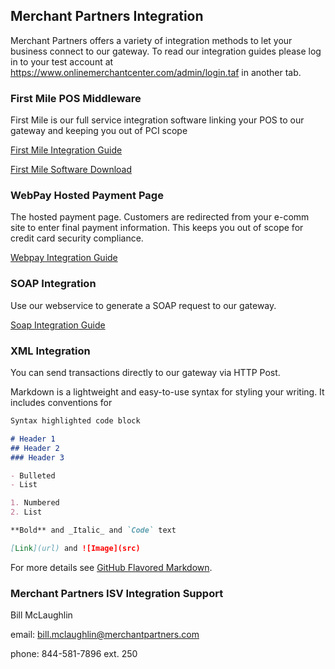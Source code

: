## Merchant Partners Integration

Merchant Partners offers a variety of integration methods to let your business connect to our gateway. To read our integration guides please log in to your test account at https://www.onlinemerchantcenter.com/admin/login.taf in another tab.

### First Mile POS Middleware

First Mile is our full service integration software linking your POS to our gateway and keeping you out of PCI scope

[First Mile Integration Guide](https://github.com/bill-integration/Integration-Guides/blob/master/First%20Mile/I_first_mile_middleware_guide%20(3).pdf)

[First Mile Software Download](https://www.onlinemerchantcenter.com/docs/first_mile_middleware.taf)

### WebPay Hosted Payment Page

The hosted payment page. Customers are redirected from your e-comm site to enter final payment information. This keeps you out of scope for credit card security compliance.

[Webpay Integration Guide](https://www.onlinemerchantcenter.com/docs/isv/I_WebPay_Integration_Guide.pdf)

### SOAP Integration

Use our webservice to generate a SOAP request to our gateway.

[Soap Integration Guide](https://www.onlinemerchantcenter.com/docs/isv/I_SOAP_Integration_Guide.pdf)

### XML Integration

You can send transactions directly to our gateway via HTTP Post.

Markdown is a lightweight and easy-to-use syntax for styling your writing. It includes conventions for

```markdown
Syntax highlighted code block

# Header 1
## Header 2
### Header 3

- Bulleted
- List

1. Numbered
2. List

**Bold** and _Italic_ and `Code` text

[Link](url) and ![Image](src)
```

For more details see [GitHub Flavored Markdown](https://guides.github.com/features/mastering-markdown/).


### Merchant Partners ISV Integration Support

  Bill McLaughlin

  email: bill.mclaughlin@merchantpartners.com

  phone: 844-581-7896 ext. 250 

